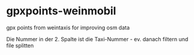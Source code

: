 gpxpoints-weinmobil
===================

gpx points from weintaxis for improving osm data

Die Nummer in der 2. Spalte ist die Taxi-Nummer - ev. danach filtern und file splitten
